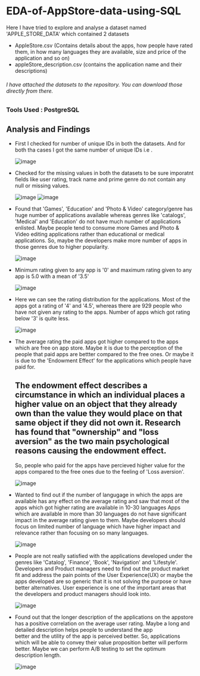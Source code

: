 # EDA-of-AppStore-data-using-SQL
Here I have tried to explore and analyse a dataset named 'APPLE_STORE_DATA' which contained 2 datasets 
  - AppleStore.csv (Contains details about the apps, how people have rated them, in how many languages they are available, size and price of the application and so on)
  - appleStore_description.csv (contains the application name and their descriptions)

###### I have attached the datasets to the repository. You can download those directly from there.

###  Tools Used : PostgreSQL

## Analysis and Findings
- First I checked for number of unique IDs in both the datasets. And for both tha cases I got the same number of unique IDs i.e .
  
  ![image](https://github.com/Subham-here/EDA-of-AppStore-data-using-SQL/assets/170924246/e3a06b8b-a54b-497d-824b-1b8b150b3752)
  
- Checked for the missing values in both the datasets to be sure imporatnt fields like user rating, track name and prime genre do not contain any null or missing values.
  
  ![image](https://github.com/Subham-here/EDA-of-AppStore-data-using-SQL/assets/170924246/5a60f372-71cc-4f54-87dd-1f5d20f617f0)
  ![image](https://github.com/Subham-here/EDA-of-AppStore-data-using-SQL/assets/170924246/4eeefd24-9c8a-4096-9625-7d16e9fb75bc)
  
- Found that 'Games', 'Education' and 'Photo & Video' category/genre has huge number of applications available whereas genres like 'catalogs', 'Medical' and 'Education' do not have much number of 
  applications enlisted. Maybe people tend to consume more Games and Photo & Video editing applications rather than educational or medical applications. So, maybe the developers make more number of apps in 
  those genres due to higher popularity.
  
  ![image](https://github.com/Subham-here/EDA-of-AppStore-data-using-SQL/assets/170924246/5d88a667-d7cd-4b51-a0d1-c66b1b31809e)

- Minimum rating given to any app is '0' and maximum rating given to any app is 5.0 with a mean of '3.5'

  ![image](https://github.com/Subham-here/EDA-of-AppStore-data-using-SQL/assets/170924246/9934bbaa-ecd9-4b64-ab64-48d8d048996c)

- Here we can see the rating distribution for the applications. Most of the apps got a rating of '4' and '4.5', whereas there are 929 people who have not given any rating to the apps. Number of apps which got rating below '3' is quite less.

  ![image](https://github.com/Subham-here/EDA-of-AppStore-data-using-SQL/assets/170924246/59a9926b-31ee-456c-9741-7f5492e8d635)

- The average rating the paid apps got higher compared to the apps which are free on app store. Maybe it is due to the perception of the people that paid apps are bettter compared to the free ones. Or maybe it is due to the 'Endowment Effect' for the applications which people have paid for.

  
  The endowment effect describes a circumstance in which an individual places a higher value on an object that they already own than the value they would place on that same object if they did not own it.
  Research has found that "ownership" and "loss aversion" as the two main psychological reasons causing the endowment effect.
  --
  So, people who paid for the apps have percieved higher value for the apps compared to the free ones due to the feeling of 'Loss aversion'.

  ![image](https://github.com/Subham-here/EDA-of-AppStore-data-using-SQL/assets/170924246/382f9c2c-3e53-4c42-b04d-769137eab6ce)

- Wanted to find out if the number of langugage in which the apps are available has any effect on the average rating and saw that most of the apps which got higher rating are available in 10-30 languages 
  Apps which are available in more than 30 languages do not have significant impact in the average rating given to them. Maybe developers should focus on limited number of language which have higher impact 
  and relevance rather than focusing on so many languages.

   ![image](https://github.com/Subham-here/EDA-of-AppStore-data-using-SQL/assets/170924246/0d90c042-f23c-4f6c-a0bf-69e35abe4e6e)

- People are not really satisfied with the applications developed under the genres like 'Catalog', 'Finance', 'Book', 'Navigation' and 'Lifestyle'. Developers and Product managers need to find out the 
  product market fit and address the pain points of the User Experience(UX) or maybe the apps developed are so generic that it is not solving the purpose or have better alternatives. User experience is one of 
  the important areas that the developers and product managers should look into.

  ![image](https://github.com/Subham-here/EDA-of-AppStore-data-using-SQL/assets/170924246/e4e9acfc-1503-4cbb-b54e-17c36385bdc9)

- Found out that the longer description of the applications on the appstore has a positive correlation on the average user rating. Maybe a long and detailed description helps people to understand the app   
  better and the utility of the app is perceived better. So, applications which will be able to convey their value proposition better will perform better.
  Maybe we can perform A/B testing to set the optimum description length.

  ![image](https://github.com/Subham-here/EDA-of-AppStore-data-using-SQL/assets/170924246/48c57260-9fe6-401b-a1c4-53b0539738ac)











